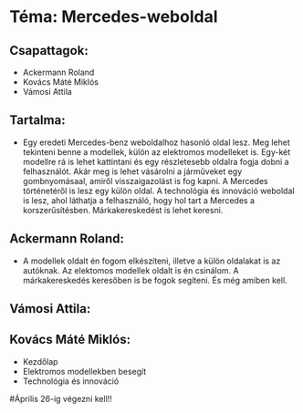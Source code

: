 # Téma: Mercedes-weboldal
## Csapattagok: 
- Ackermann Roland
- Kovács Máté Miklós
- Vámosi Attila

## Tartalma:
- Egy eredeti Mercedes-benz weboldalhoz hasonló oldal lesz. Meg lehet tekinteni benne a modellek, külön az elektromos modelleket is. Egy-két modellre rá is lehet kattintani és egy részletesebb oldalra fogja dobni a felhasználót. Akár meg is lehet vásárolni a járműveket egy gombnyomásaal, amiről visszaigazolást is fog kapni. A Mercedes történetéről is lesz egy külön oldal. A technológia és innováció weboldal is lesz, ahol láthatja a felhasználó, hogy hol tart a Mercedes a korszerűsítésben. Márkakereskedést is lehet keresni.

## Ackermann Roland:
- A modellek oldalt én fogom elkészíteni, illetve a külön oldalakat is az autóknak. Az elektomos modellek oldalt is én csinálom. A márkakereskedés keresőben is be fogok segíteni. És még amiben kell. 

## Vámosi Attila:


## Kovács Máté Miklós:
- Kezdőlap
- Elektromos modellekben besegít
- Technológia és innováció


#Április 26-ig végezni kell!!
